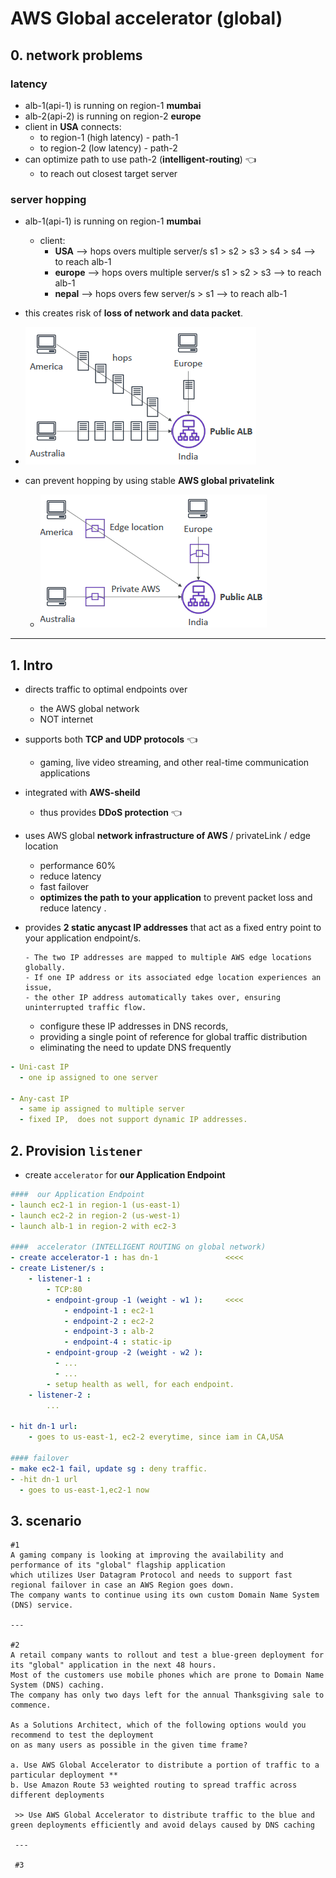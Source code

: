 # AWS Global accelerator (global)

## 0. network problems
### latency
- alb-1(api-1) is running on region-1 **mumbai**
- alb-2(api-2) is running on region-2 **europe**
- client in **USA** connects: 
  - to region-1 (high latency) - path-1
  - to region-2 (low latency)  - path-2
- can optimize path to use path-2 (**intelligent-routing**) :point_left:
  - to reach out closest target server

### server hopping
- alb-1(api-1) is running on region-1 **mumbai**
  - client: 
    - **USA** --> hops overs multiple server/s s1 > s2 > s3 > s4 > s4 --> to reach alb-1
    - **europe** --> hops overs multiple server/s s1 > s2 > s3 --> to reach alb-1
    - **nepal** --> hops overs few server/s > s1 --> to reach alb-1
- this creates risk of **loss of network and data packet**. 
- ![img.png](../99_img/CF/ga/img.png)

- can prevent hopping by using stable **AWS global privatelink**
  - ![img_1.png](../99_img/CF/ga/img_1.png)
---
## 1. Intro
- directs traffic to optimal endpoints over 
  - the AWS global network
  - NOT internet
- supports both **TCP and UDP protocols** :point_left:
  - gaming, live video streaming, and other real-time communication applications
- integrated with **AWS-sheild** 
  - thus provides **DDoS protection** :point_left:
- uses AWS global **network infrastructure of AWS** / privateLink / edge location
  - performance 60% 
  - reduce latency
  - fast failover
  - **optimizes the path to your application** to prevent packet loss and reduce latency .
  
- provides **2 static anycast IP addresses** that act as a fixed entry point to your application endpoint/s.
  ``` 
  - The two IP addresses are mapped to multiple AWS edge locations globally. 
  - If one IP address or its associated edge location experiences an issue, 
  - the other IP address automatically takes over, ensuring uninterrupted traffic flow.
  ```
  - configure these IP addresses in DNS records, 
  - providing a single point of reference for global traffic distribution
  - eliminating the need to update DNS frequently
```yaml
- Uni-cast IP
  - one ip assigned to one server

- Any-cast IP
  - same ip assigned to multiple server
  - fixed IP,  does not support dynamic IP addresses.
```

## 2. Provision `listener`
- create `accelerator` for **our Application Endpoint**
```yaml
####  our Application Endpoint
- launch ec2-1 in region-1 (us-east-1)
- launch ec2-2 in region-2 (us-west-1)
- launch alb-1 in region-2 with ec2-3
  
####  accelerator (INTELLIGENT ROUTING on global network)
- create accelerator-1 : has dn-1               <<<< 
- create Listener/s :
    - listener-1 : 
        - TCP:80
        - endpoint-group -1 (weight - w1 ):     <<<< 
            - endpoint-1 : ec2-1 
            - endpoint-2 : ec2-2
            - endpoint-3 : alb-2
            - endpoint-4 : static-ip 
        - endpoint-group -2 (weight - w2 ):  
          - ...
          - ...
        - setup health as well, for each endpoint.
    - listener-2 :
        ...
        
- hit dn-1 url:
    - goes to us-east-1, ec2-2 everytime, since iam in CA,USA

#### failover
- make ec2-1 fail, update sg : deny traffic.
- -hit dn-1 url
  - goes to us-east-1,ec2-1 now
```
 
## 3. scenario
```
#1
A gaming company is looking at improving the availability and performance of its "global" flagship application 
which utilizes User Datagram Protocol and needs to support fast regional failover in case an AWS Region goes down. 
The company wants to continue using its own custom Domain Name System (DNS) service.

---

#2
A retail company wants to rollout and test a blue-green deployment for its "global" application in the next 48 hours. 
Most of the customers use mobile phones which are prone to Domain Name System (DNS) caching. 
The company has only two days left for the annual Thanksgiving sale to commence.

As a Solutions Architect, which of the following options would you recommend to test the deployment 
on as many users as possible in the given time frame?

a. Use AWS Global Accelerator to distribute a portion of traffic to a particular deployment **
b. Use Amazon Route 53 weighted routing to spread traffic across different deployments

 >> Use AWS Global Accelerator to distribute traffic to the blue and green deployments efficiently and avoid delays caused by DNS caching
 
 ---
 
 #3
```